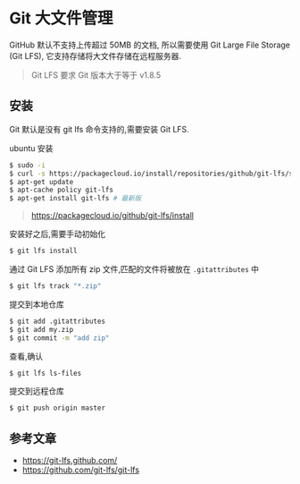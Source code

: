 # Git 大文件管理

GitHub 默认不支持上传超过 50MB 的文档, 所以需要使用 Git Large File Storage (Git LFS), 它支持存储将大文件存储在远程服务器.

> Git LFS 要求 Git 版本大于等于 v1.8.5

## 安装
Git 默认是没有 git lfs 命令支持的,需要安装 Git LFS.

ubuntu 安装
```bash
$ sudo -i
$ curl -s https://packagecloud.io/install/repositories/github/git-lfs/script.deb.sh | sudo bash # 添加 repo
$ apt-get update
$ apt-cache policy git-lfs
$ apt-get install git-lfs # 最新版
```
> https://packagecloud.io/github/git-lfs/install

安装好之后,需要手动初始化
```bash
$ git lfs install
```

通过 Git LFS 添加所有 zip 文件,匹配的文件将被放在 `.gitattributes` 中
```bash
$ git lfs track "*.zip"
```

提交到本地仓库
```bash
$ git add .gitattributes
$ git add my.zip
$ git commit -m "add zip"
```

查看,确认
```bash
$ git lfs ls-files
```

提交到远程仓库
```bash
$ git push origin master
```

## 参考文章

- https://git-lfs.github.com/
- https://github.com/git-lfs/git-lfs